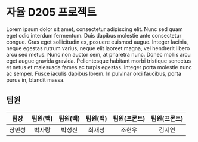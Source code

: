
# 자율 D205 프로젝트

Lorem ipsum dolor sit amet, consectetur adipiscing elit. Nunc sed quam eget odio interdum fermentum. Duis dapibus molestie ante consectetur congue. Cras eget sollicitudin ex, posuere euismod augue. Integer lacinia, neque egestas rutrum varius, neque elit laoreet magna, vel hendrerit libero arcu sed metus. Nunc non auctor sem, at pharetra nunc. Donec mollis arcu eget augue gravida gravida. Pellentesque habitant morbi tristique senectus et netus et malesuada fames ac turpis egestas. Integer porta molestie nunc ac semper. Fusce iaculis dapibus lorem. In pulvinar orci faucibus, porta purus in, blandit massa.

## 팀원
|팀장|팀원(백)|팀원(백)|팀원(백)|팀원(프론트)|팀원(프론트)|
|:--:|:-------:|:--------:|:---------:|:------------:|:------------:|
|장민성|박사랑|박성진|최재성|조현우|김지연|
